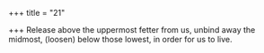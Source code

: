 +++
title = "21"

+++
Release above the uppermost fetter from us, unbind away the midmost, (loosen) below those lowest, in order for us to live.  